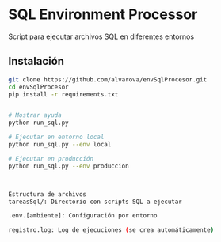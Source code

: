 # SQL Environment Processor

Script para ejecutar archivos SQL en diferentes entornos

## Instalación

```bash
git clone https://github.com/alvarova/envSqlProcesor.git
cd envSqlProcesor
pip install -r requirements.txt


# Mostrar ayuda
python run_sql.py

# Ejecutar en entorno local
python run_sql.py --env local

# Ejecutar en producción
python run_sql.py --env produccion



Estructura de archivos
tareasSql/: Directorio con scripts SQL a ejecutar

.env.[ambiente]: Configuración por entorno

registro.log: Log de ejecuciones (se crea automáticamente)